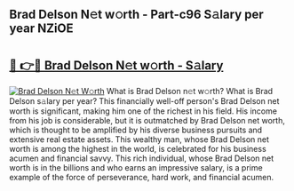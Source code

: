 ## Brad Delson N𝚎t w𝚘rth - Part-c96 S𝚊lary per year NZiOE

# <h2><a href="http://gc3l55.nevu.top/?p=Brad+Delson">🔗 👉🔴 Brad Delson N𝚎t w𝚘rth - S𝚊lary</a></h2>

[![Brad Delson N𝚎t W𝚘rth](https://i.imgur.com/Oavwk0R.jpeg)](http://gc3l55.nevu.top/?p=Brad+Delson)
What is Brad Delson n𝚎t w𝚘rth? What is Brad Delson s𝚊lary per year?
This financially well-off person's Brad Delson net worth is significant, making him one of the richest in his field. His income from his job is considerable, but it is outmatched by Brad Delson net worth, which is thought to be amplified by his diverse business pursuits and extensive real estate assets. This wealthy man, whose Brad Delson net worth is among the highest in the world, is celebrated for his business acumen and financial savvy. This rich individual, whose Brad Delson net worth is in the billions and who earns an impressive salary, is a prime example of the force of perseverance, hard work, and financial acumen.
